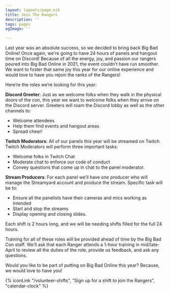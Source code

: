 ```yaml
---
layout: layouts/page.njk
title: Join The Rangers
description: ''
tags: pages
ogImage: ''

---
```

Last year was an absolute success, so we decided to bring back Big Bad Online! Once again, we're going to have 24 hours of panels and hangout time on Discord! Because of all the energy, joy, and passion our rangers poured into Big Bad Online in 2021, the event couldn’t have run smoother. We want to foster that same joy this year for our online experience and would love to have you rejoin the ranks of the Rangers!

Here’re the roles we’re looking for this year:

**Discord Greeter**: Just as we welcome folks when they walk in the physical doors of the con, this year we want to welcome folks when they arrive on the Discord server. Greeters will roam the Discord lobby as well as the other channels to:

* Welcome attendees
* Help them find events and hangout areas
* Spread cheer!

**Twitch Moderators**: All of our panels this year will be streamed on Twitch. Twitch Moderators will perform three important tasks:

* Welcome folks in Twitch Chat
* Moderate chat to enforce our code of conduct
* Convey questions that come up in chat to the panel moderator.

**Stream Producers**: For each panel we’ll have one producer who will manage the Streamyard account and produce the stream. Specific task will be to:

* Ensure all the panelists have their cameras and mics working as intended
* Start and stop the streams
* Display opening and closing slides.

Each shift is 2 hours long, and we will be needing shifts filled for the full 24 hours.

Training for all of these roles will be provided ahead of time by the Big Bad Con staff. We’ll ask that each Ranger attends a 1-hour training in mid/late-April to review all the duties of the role, provide us feedback, and ask any questions.

Would you like to be part of putting on Big Bad Online this year? Because, we would love to have you!

{% iconLink "/volunteer-shifts", "Sign up for a shift to join the Rangers", "calendar-clock" %}